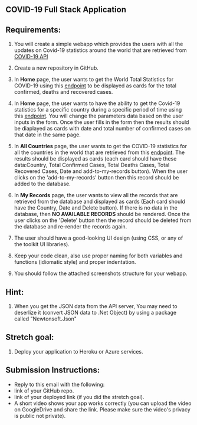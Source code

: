 ## COVID-19 Full Stack Application


## Requirements:

1. You will create a simple webapp which provides the users with all the updates on Covid-19 statistics around the world that are retrieved from [COVID-19 API](https://documenter.getpostman.com/view/10808728/SzS8rjbc#27454960-ea1c-4b91-a0b6-0468bb4e6712)

1. Create a new repository in GitHub.

1. In **Home** page, the user wants to get the World Total Statistics for COVID-19 using this [endpoint](https://api.covid19api.com/world/total) to be displayed as cards for the total confirmed, deaths and recovered cases.

1. In **Home** page, the user wants to have the ability to get the Covid-19 statistics for a specific country during a specific period of time using this [endpoint](https://api.covid19api.com/country/south-africa/status/confirmed?from=2020-03-01T00:00:00Z&to=2020-04-01T00:00:00Z). You will change the parameters data based on the user inputs in the form. Once the user fills in the form then the results should be diaplayed as cards with date and total number of confirmed cases on that date in the same page.

1. In **All Countries** page, the user wants to get the COVID-19 statistics for all the countries in the world that are retrieved from this [endpoint](https://api.covid19api.com/summary). The results should be displayed as cards (each card should have these data:Country, Total Confirmed Cases, Total Deaths Cases, Total Recovered Cases, Date and add-to-my-records button). When the user clicks on the 'add-to-my-records' button then this record should be added to the database.

1. In **My Records** page, the user wants to view all the records that are retrieved from the database and displayed as cards (Each card should have the Country, Date and Delete button). If there is no data in the database, then **NO AVAILABLE RECORDS** should be rendered. Once the user clicks on the 'Delete' button then the record should be deleted from the database and re-render the records again.

1. The user should have a good-looking UI design (using CSS, or any of the toolkit UI libraries).

1. Keep your code clean, also use proper naming for both variables and functions (idiomatic style) and proper indentation.

1. You should follow the attached screenshots structure for your webapp.

## Hint:

1. When you get the JSON data from the API server, You may need to deserlize it (convert JSON data to .Net Object) by using a package called "Newtonsoft.Json"  

## Stretch goal:

1. Deploy your application to Heroku or Azure services.


## Submission Instructions:

- Reply to this email with the following:
- link of your GitHub repo.
- link of your deployed link (if you did the stretch goal). 
- A short video shows your app works correctly (you can upload the video on GoogleDrive and share the link. Please make sure the video's privacy is public not private).